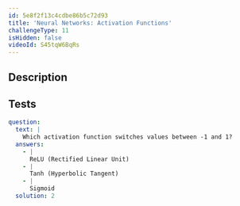 ```yaml
---
id: 5e8f2f13c4cdbe86b5c72d93
title: 'Neural Networks: Activation Functions'
challengeType: 11
isHidden: false
videoId: S45tqW6BqRs
---
```


## Description

<section id='description'>
</section>

## Tests

<section id='tests'>

```yml
question:
  text: |
    Which activation function switches values between -1 and 1?
  answers:
    - |
      ReLU (Rectified Linear Unit)
    - |
      Tanh (Hyperbolic Tangent)
    - |
      Sigmoid
  solution: 2
```

</section>

